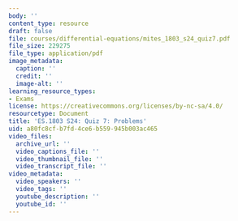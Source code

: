 ```yaml
---
body: ''
content_type: resource
draft: false
file: courses/differential-equations/mites_1803_s24_quiz7.pdf
file_size: 229275
file_type: application/pdf
image_metadata:
  caption: ''
  credit: ''
  image-alt: ''
learning_resource_types:
- Exams
license: https://creativecommons.org/licenses/by-nc-sa/4.0/
resourcetype: Document
title: 'ES.1803 S24: Quiz 7: Problems'
uid: a80fc8cf-b7fd-4ce6-b559-945b003ac465
video_files:
  archive_url: ''
  video_captions_file: ''
  video_thumbnail_file: ''
  video_transcript_file: ''
video_metadata:
  video_speakers: ''
  video_tags: ''
  youtube_description: ''
  youtube_id: ''
---
```

